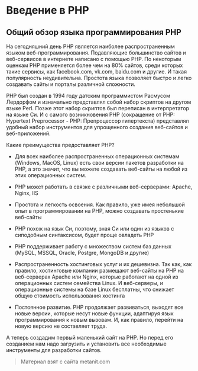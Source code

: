 # Введение в PHP

## Общий обзор языка программирования PHP

На сегодняшний день PHP является наиболее распространенным языком веб-программирования. Подавляющие большинство сайтов и веб-сервисов в интернете написано с помощью PHP. По некоторым оценкам PHP применяется более чем на 80% сайтов, среди которых такие сервисы, как facebook.com, vk.com, baidu.com и другие. И такая популярность неудивительна. Простота языка позволяет быстро и легко создавать сайты и порталы различной сложности.

PHP был создан в 1994 году датским программистом Расмусом Лердорфом и изначально представлял собой набор скриптов на другом языке Perl. Позже этот набор скриптов был переписан в интерпретатор на языке Си. И с самого возникновения PHP (сокращение от PHP: Hypertext Preprocessor - PHP: Препроцессор гипертекста) представлял удобный набор инструментов для упрощенного создания веб-сайтов и веб-приложений.

Какие преимущества предоставляет PHP?

- Для всех наиболее распространенных операционных системам (Windows, MacOS, Linux) есть свои версии пакетов разработки на PHP, а это значит, что вы можете создавать веб-сайты на любой из этих 
операционных систем.

- PHP может работать в связке с различными веб-серверами: Apache, Nginx, IIS

- Простота и легкость освоения. Как правило, уже имея небольшой опыт в программировании на PHP, можно создавать простенькие веб-сайты

- PHP похож на язык Си, поэтому, зная Си или один из языков с сиподобным синтаксисом, будет проще овладеть PHP 

- PHP поддерживает работу с множеством систем баз данных (MySQL, MSSQL, Oracle, Postgre, MongoDB и другие)

- Распространенность хостинговых услуг и их дешевизна. Так как, как правило, хостинговые компании размещают веб-сайты на PHP на веб-серверах Apache или 
Nginx, которые работают на одной из операционных систем семейства Linux. И веб-серверы, и операционные системы на базе Linux бесплатны, что снижает общую стоимость 
использования хостинга

- Постоянное развитие. PHP продолжает развиваться, выходят все новые версии, которые несут новые функции, адаптируя язык программирования к 
новым вызовам. И, как правило, перейти на новую версию не составляет труда.

А теперь создадим первый маленький сайт на PHP. Но перед его созданием нам надо загрузить и установить все необходимые инструменты для разработки сайтов.


> Материал взят с сайта metanit.com